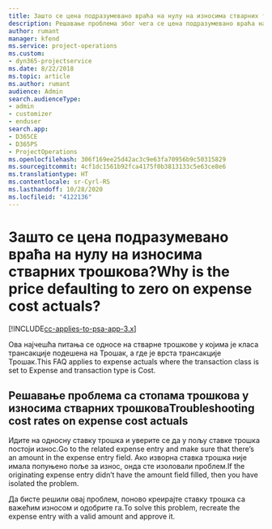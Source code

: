 ```yaml
---
title: Зашто се цена подразумевано враћа на нулу на износима стварних трошкова?
description: Решавање проблема због чега се цена подразумевано враћа на 0 на износима стварних трошкова.
author: rumant
manager: kfend
ms.service: project-operations
ms.custom:
- dyn365-projectservice
ms.date: 8/22/2018
ms.topic: article
ms.author: rumant
audience: Admin
search.audienceType:
- admin
- customizer
- enduser
search.app:
- D365CE
- D365PS
- ProjectOperations
ms.openlocfilehash: 306f169ee25d42ac3c9e63fa70956b9c50315829
ms.sourcegitcommit: 4cf1dc1561b92fca4175f0b3813133c5e63ce8e6
ms.translationtype: HT
ms.contentlocale: sr-Cyrl-RS
ms.lasthandoff: 10/28/2020
ms.locfileid: "4122136"
---
```

# <a name="why-is-the-price-defaulting-to-zero-on-expense-cost-actuals"></a><span data-ttu-id="cc1b5-103">Зашто се цена подразумевано враћа на нулу на износима стварних трошкова?</span><span class="sxs-lookup"><span data-stu-id="cc1b5-103">Why is the price defaulting to zero on expense cost actuals?</span></span>

[!INCLUDE[cc-applies-to-psa-app-3.x](../includes/cc-applies-to-psa-app-3x.md)]

<span data-ttu-id="cc1b5-104">Ова најчешћа питања се односе на стварне трошкове у којима је класа трансакције подешена на Трошак, а где је врста трансакције Трошак.</span><span class="sxs-lookup"><span data-stu-id="cc1b5-104">This FAQ applies to expense actuals where the transaction class is set to Expense and transaction type is Cost.</span></span>

## <a name="troubleshooting-cost-rates-on-expense-cost-actuals"></a><span data-ttu-id="cc1b5-105">Решавање проблема са стопама трошкова у износима стварних трошкова</span><span class="sxs-lookup"><span data-stu-id="cc1b5-105">Troubleshooting cost rates on expense cost actuals</span></span>

<span data-ttu-id="cc1b5-106">Идите на односну ставку трошка и уверите се да у пољу ставке трошка постоји износ.</span><span class="sxs-lookup"><span data-stu-id="cc1b5-106">Go to the related expense entry and make sure that there’s an amount in the expense entry field.</span></span> <span data-ttu-id="cc1b5-107">Ако изворна ставка трошка није имала попуњено поље за износ, онда сте изоловали проблем.</span><span class="sxs-lookup"><span data-stu-id="cc1b5-107">If the originating expense entry didn’t have the amount field filled, then you have isolated the problem.</span></span>
 
<span data-ttu-id="cc1b5-108">Да бисте решили овај проблем, поново креирајте ставку трошка са важећим износом и одобрите га.</span><span class="sxs-lookup"><span data-stu-id="cc1b5-108">To solve this problem, recreate the expense entry with a valid amount and approve it.</span></span>
